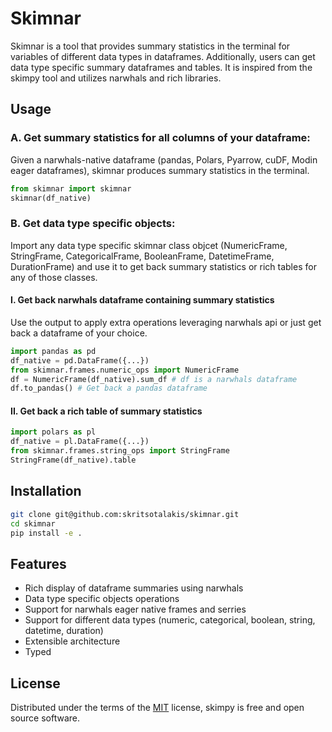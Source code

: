 # Skimnar

Skimnar is a tool that provides summary statistics in the terminal for variables of different data types in dataframes.
Additionally, users can get data type specific summary dataframes and tables.
It is inspired from the skimpy tool and utilizes narwhals and rich libraries.


## Usage

### A. Get summary statistics for all columns of your dataframe:

Given a narwhals-native dataframe (pandas, Polars, Pyarrow, cuDF, Modin eager dataframes), skimnar produces summary statistics in the terminal.

```python
from skimnar import skimnar
skimnar(df_native)
```
### B. Get data type specific objects:

Import any data type specific skimnar class objcet (NumericFrame, StringFrame, CategoricalFrame, BooleanFrame, DatetimeFrame, DurationFrame) and use it to get back summary statistics or rich tables for any of those classes.

#### I. Get back narwhals dataframe containing summary statistics
Use the output to apply extra operations leveraging narwhals api or just get back a dataframe of your choice.


```python
import pandas as pd
df_native = pd.DataFrame({...})
from skimnar.frames.numeric_ops import NumericFrame
df = NumericFrame(df_native).sum_df # df is a narwhals dataframe
df.to_pandas() # Get back a pandas dataframe
```
#### II. Get back a rich table of summary statistics
```python
import polars as pl
df_native = pl.DataFrame({...})
from skimnar.frames.string_ops import StringFrame
StringFrame(df_native).table
```



## Installation

```bash
git clone git@github.com:skritsotalakis/skimnar.git
cd skimnar
pip install -e .
```


## Features

- Rich display of dataframe summaries using narwhals
- Data type specific objects operations
- Support for narwhals eager native frames and serries
- Support for different data types (numeric, categorical, boolean, string, datetime, duration)
- Extensible architecture
- Typed


## License

Distributed under the terms of the [MIT](https://opensource.org/license/MIT) license, skimpy is free and open source software.
